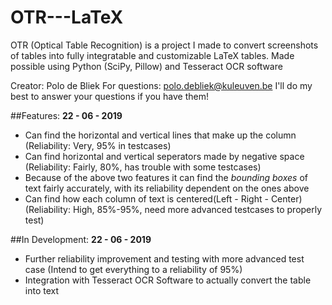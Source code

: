 # OTR---LaTeX
OTR (Optical Table Recognition) is a project I made to convert screenshots of tables into fully integratable and customizable LaTeX tables. Made possible using Python (SciPy, Pillow) and Tesseract OCR software

Creator: Polo de Bliek
For questions: polo.debliek@kuleuven.be I'll do my best to answer your questions if you have them!

##Features:
**22 - 06 - 2019**
* Can find the horizontal and vertical lines that make up the column (Reliability: Very, 95% in testcases)
* Can find horizontal and vertical seperators made by negative space (Reliability: Fairly, 80%, has trouble with some testcases)
* Because of the above two features it can find the _bounding boxes_ of text fairly accurately, with its reliability dependent on the ones above
* Can find how each column of text is centered(Left - Right - Center)(Reliability: High, 85%-95%, need more advanced testcases to properly test)

##In Development:
**22 - 06 - 2019**
* Further reliability improvement and testing with more advanced test case (Intend to get everything to a reliability of 95%)
* Integration with Tesseract OCR Software to actually convert the table into text
